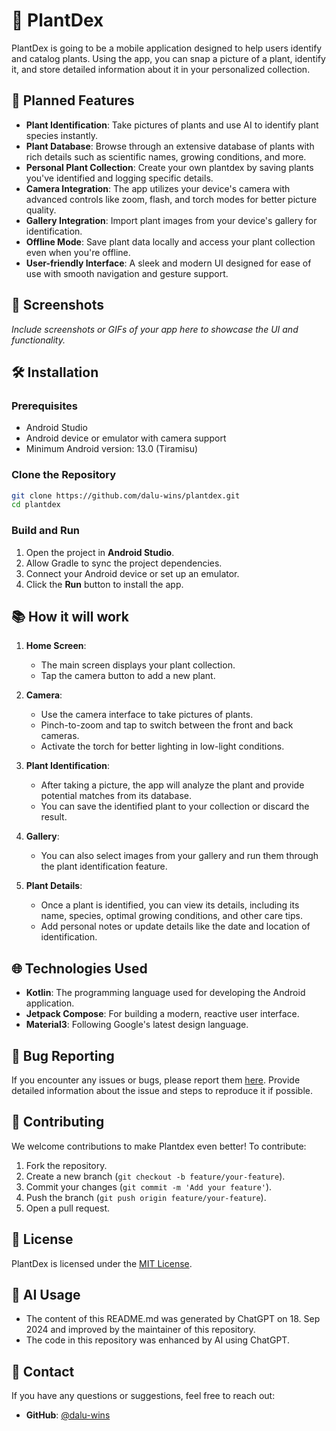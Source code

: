# 🌿 PlantDex

PlantDex is going to be a mobile application designed to help users identify and catalog plants. Using the app, you can snap a picture of a plant, identify it, and store detailed information about it in your personalized collection.

## 🚀 Planned Features

- **Plant Identification**: Take pictures of plants and use AI to identify plant species instantly.
- **Plant Database**: Browse through an extensive database of plants with rich details such as scientific names, growing conditions, and more.
- **Personal Plant Collection**: Create your own plantdex by saving plants you've identified and logging specific details.
- **Camera Integration**: The app utilizes your device's camera with advanced controls like zoom, flash, and torch modes for better picture quality.
- **Gallery Integration**: Import plant images from your device's gallery for identification.
- **Offline Mode**: Save plant data locally and access your plant collection even when you're offline.
- **User-friendly Interface**: A sleek and modern UI designed for ease of use with smooth navigation and gesture support.

## 📱 Screenshots

*Include screenshots or GIFs of your app here to showcase the UI and functionality.*

## 🛠️ Installation

### Prerequisites

- Android Studio
- Android device or emulator with camera support
- Minimum Android version: 13.0 (Tiramisu)

### Clone the Repository

```bash
git clone https://github.com/dalu-wins/plantdex.git
cd plantdex
```

### Build and Run

1. Open the project in **Android Studio**.
2. Allow Gradle to sync the project dependencies.
3. Connect your Android device or set up an emulator.
4. Click the **Run** button to install the app.

## 📚 How it will work

1. **Home Screen**: 
   - The main screen displays your plant collection. 
   - Tap the camera button to add a new plant.

2. **Camera**: 
   - Use the camera interface to take pictures of plants. 
   - Pinch-to-zoom and tap to switch between the front and back cameras.
   - Activate the torch for better lighting in low-light conditions.

3. **Plant Identification**: 
   - After taking a picture, the app will analyze the plant and provide potential matches from its database.
   - You can save the identified plant to your collection or discard the result.

4. **Gallery**: 
   - You can also select images from your gallery and run them through the plant identification feature.

5. **Plant Details**:
   - Once a plant is identified, you can view its details, including its name, species, optimal growing conditions, and other care tips.
   - Add personal notes or update details like the date and location of identification.

## 🌐 Technologies Used

- **Kotlin**: The programming language used for developing the Android application.
- **Jetpack Compose**: For building a modern, reactive user interface.
- **Material3**: Following Google's latest design language.

## 🐞 Bug Reporting

If you encounter any issues or bugs, please report them [here](https://github.com/dalu-wins/plantdex/issues). Provide detailed information about the issue and steps to reproduce it if possible.

## 👏 Contributing

We welcome contributions to make Plantdex even better! To contribute:

1. Fork the repository.
2. Create a new branch (`git checkout -b feature/your-feature`).
3. Commit your changes (`git commit -m 'Add your feature'`).
4. Push the branch (`git push origin feature/your-feature`).
5. Open a pull request.

## 🔐 License

PlantDex is licensed under the [MIT License](LICENSE).

## 🤖 AI Usage

- The content of this README.md was generated by ChatGPT on 18. Sep 2024 and improved by the maintainer of this repository.
- The code in this repository was enhanced by AI using ChatGPT.

## 📧 Contact

If you have any questions or suggestions, feel free to reach out:

- **GitHub**: [@dalu-wins](https://github.com/dalu-wins)
